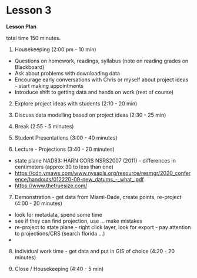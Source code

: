 Lesson 3  
========

**Lesson Plan**  

total time 150 minutes. 

1.   Housekeeping (2:00 pm - 10 min)  
   -   Questions on homework, readings, syllabus (note on reading grades on Blackboard)
   -   Ask about problems with downloading data
   -   Encourage early conversations with Chris or myself about project ideas - start making appointments
   -   Introduce shift to getting data and hands on work (rest of course)

2.   Explore project ideas with students (2:10 - 20 min)

3.   Discuss data modelling based on project ideas (2:30 - 25 min) 

4.   Break (2:55 - 5 minutes)

5.   Student Presentations (3:00 - 40 minutes)

6.   Lecture - Projections (3:40 - 20 minutes)
   - state plane NAD83: HARN CORS NSRS2007 (2011) - differences in centimeters (approx 30 to less than one)
   - https://cdn.ymaws.com/www.nysapls.org/resource/resmgr/2020_conference/handouts/012220-09-new_datums_-_what_.pdf
   - https://www.thetruesize.com/

7.   Demonstration - get data from Miami-Dade, create points, re-project (4:00 - 20 minutes)
   -   look for metadata, spend some time
   -   see if they can find projection, use ... make mistakes
   -   re-project to state plane 
      -   right click layer, look for export
      -   pay attention to projections/CRS (search florida ...)
   -   

8.   Individual work time - get data and put in GIS of choice (4:20 - 20 minutes)

9.   Close / Housekeeping (4:40 - 5 min)